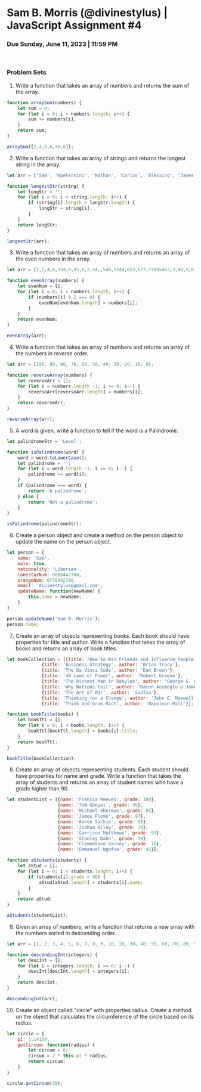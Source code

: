 # <strong> Sam B. Morris (@divinestylus) </strong> | JavaScript Assignment #4 
### Due Sunday, June 11, 2023 | 11:59 PM
<br>

### <strong> Problem Sets </strong>

1. Write a function that takes an array of numbers and returns the sum of the array.

```js
function arraySum(numbers) {
    let sum = 0;
    for (let i = 0; i < numbers.length; i++) {
        sum += numbers[i];
    }
    return sum;
}

arraySum([2,4,5,6,78,8]);
```

2. Write a function that takes an array of strings and returns the longest string in the array.

```js
let arr = ['Sam', 'Kpetermini', 'Nathan', 'Carlos', 'Blessing', 'James', 'Albin','Ben', 'Emmanuel'];

function longestStr(string) {
    let longStr = '';
    for (let i = 0; i < string.length; i++) {
        if (string[i].length > longStr.length) {
            longStr = string[i];
        }
    }
    return longStr;
}

longestStr(arr);
```

3. Write a function that takes an array of numbers and returns an array of the even numbers in the array.

```js
let arr = [1,2,4,6,334,6,65,6,2,34,,546,6544,653,677,77845453,3,44,5,6,65765,67566];

function evenArray(numbers) {
    let evenNum = [];
    for (let i = 0; i < numbers.length; i++) {
        if (numbers[i] % 2 === 0) {
            evenNum[evenNum.length] = numbers[i];
        }
    }
    return evenNum;
}

evenArray(arr);
```

4. Write a function that takes an array of numbers and returns an array of the numbers in reverse order.

```js
let arr = [100, 90, 80, 70, 60, 50, 40, 30, 20, 10, 0];

function reverseArray(numbers) {
    let reverseArr = [];
    for (let i = numbers.length -1; i >= 0; i--) {
        reverseArr[reverseArr.length] = numbers[i];
    }
    return reverseArr;
}

reverseArray(arr);
```

5. A word is given, write a function to tell if the word is a Palindrome.

```js
let palindromeStr = 'Level';

function isPalindrome(word) {
    word = word.toLowerCase();
    let palindrome = '';
    for (let i = word.length -1; i >= 0; i--) {
        palindrome += word[i];
    }
    if (palindrome === word) {
        return 'A palindrome';
    } else {
        return 'Not a palindrome';
    }
}

isPalindrome(palindromeStr);
```

6. Create a person object and create a method on the person object to update the name on the person object.

```js
let person = {
    name: 'Sam',
    male: true,
    nationality: 'Liberian',
    lonestarNum: 0880442708,
    orangeNum: 0776442708,
    email: 'divinestylus@gmail.com',
    updateName: function(newName) {
        this.name = newName;
    }
}

person.updateName('Sam B. Morris');
person.name;
```

7. Create an array of objects representing books. Each book should have properties for title and author. Write a function that takes the array of books and returns an array of book titles.

```js
let bookCollection = [{title: 'How to Win Friends and Influence People', author: 'Dale Carnegie'},
             {title: 'Business Strategy', author: 'Brian Tracy'},
             {title: 'The Da Vinci Code', author: 'Dan Brown'},
             {title: '48 Laws of Power', author: 'Robert Greene'},
             {title: 'The Richest Man in Babylon', author: 'George S. Clason'},
             {title: 'Why Nations Fail', author: 'Daron Acemoglu & James A. Robinson'},
             {title: 'The Art of War', author: 'SunTzu'},
             {title: 'Thinking for a Change', author: 'John C. Maxwell'},
             {title: 'Think and Grow Rich', author: 'Napoleon Hill'}];

function bookTitle(books) {
    let bookTtl = [];
    for (let i = 0; i < books.length; i++) {
        bookTtl[bookTtl.length] = books[i].title;
    }
    return bookTtl;
}

bookTitle(bookCollection);
```

8. Create an array of objects representing students. Each student should have properties for name and grade. Write a function that takes the array of students and returns an array of student names who have a grade higher than 90.

```js
let studentList = [{name: 'Francis Reeves', grade: 100},
                   {name: 'Tom Gbeyai', grade: 95},
                   {name: 'Michael Sherman', grade: 85},
                   {name: 'James Flomo', grade: 97},
                   {name: 'Aaron Sackie', grade: 88},
                   {name: 'Joshua Biley', grade: 78},
                   {name: 'Garrison Matthews', grade: 99},
                   {name: 'Stanley Dahn', grade: 70},
                   {name: 'Clementine Varney', grade: 76},
                   {name: 'Emmanuel Ngafua', grade: 92}];

function aStudents(students) {
    let aStud = [];
    for (let i = 0; i < students.length; i++) {
        if (students[i].grade > 90) {
            aStud[aStud.length] = students[i].name;
        }
    }
    return aStud;
}

aStudents(studentList);
```

9. Given an array of numbers, write a function that returns a new array with the numbers sorted in descending order.

```js
let arr = [1, 2, 3, 4, 5, 6, 7, 8, 9, 10, 20, 30, 40, 50, 60, 70, 80, 90, 100];

function descendingInt(integers) {
    let descInt = [];
    for (let i = integers.length; i >= 0; i--) {
        descInt[descInt.length] = integers[i];
    }
    return descInt;
}

descendingInt(arr);
```

10. Create an object called "circle" with properties radius. Create a method on the object that calculates the circumference of the circle based on its radius.

```js
let circle = {
    pi: 3.14159,
    getCircum: function(radius) {
        let circum = 0;
        circum = 2 * this.pi * radius;
        return circum;
    }
}

circle.getCircum(30);
```
